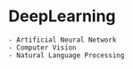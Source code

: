 # DeepLearning

    - Artificial Neural Network
    - Computer Vision 
    - Natural Language Processing